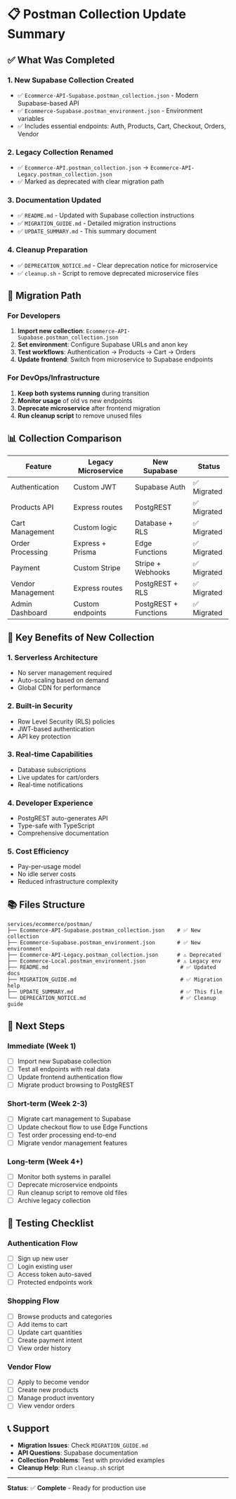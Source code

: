 # 📋 Postman Collection Update Summary

## ✅ What Was Completed

### 1. **New Supabase Collection Created**

- ✅ `Ecommerce-API-Supabase.postman_collection.json` - Modern Supabase-based API
- ✅ `Ecommerce-Supabase.postman_environment.json` - Environment variables
- ✅ Includes essential endpoints: Auth, Products, Cart, Checkout, Orders, Vendor

### 2. **Legacy Collection Renamed**

- ✅ `Ecommerce-API.postman_collection.json` → `Ecommerce-API-Legacy.postman_collection.json`
- ✅ Marked as deprecated with clear migration path

### 3. **Documentation Updated**

- ✅ `README.md` - Updated with Supabase collection instructions
- ✅ `MIGRATION_GUIDE.md` - Detailed migration instructions
- ✅ `UPDATE_SUMMARY.md` - This summary document

### 4. **Cleanup Preparation**

- ✅ `DEPRECATION_NOTICE.md` - Clear deprecation notice for microservice
- ✅ `cleanup.sh` - Script to remove deprecated microservice files

## 🔄 Migration Path

### For Developers

1. **Import new collection**: `Ecommerce-API-Supabase.postman_collection.json`
2. **Set environment**: Configure Supabase URLs and anon key
3. **Test workflows**: Authentication → Products → Cart → Orders
4. **Update frontend**: Switch from microservice to Supabase endpoints

### For DevOps/Infrastructure

1. **Keep both systems running** during transition
2. **Monitor usage** of old vs new endpoints
3. **Deprecate microservice** after frontend migration
4. **Run cleanup script** to remove unused files

## 📊 Collection Comparison

| Feature           | Legacy Microservice | New Supabase          | Status      |
| ----------------- | ------------------- | --------------------- | ----------- |
| Authentication    | Custom JWT          | Supabase Auth         | ✅ Migrated |
| Products API      | Express routes      | PostgREST             | ✅ Migrated |
| Cart Management   | Custom logic        | Database + RLS        | ✅ Migrated |
| Order Processing  | Express + Prisma    | Edge Functions        | ✅ Migrated |
| Payment           | Custom Stripe       | Stripe + Webhooks     | ✅ Migrated |
| Vendor Management | Express routes      | PostgREST + RLS       | ✅ Migrated |
| Admin Dashboard   | Custom endpoints    | PostgREST + Functions | ✅ Migrated |

## 🎯 Key Benefits of New Collection

### 1. **Serverless Architecture**

- No server management required
- Auto-scaling based on demand
- Global CDN for performance

### 2. **Built-in Security**

- Row Level Security (RLS) policies
- JWT-based authentication
- API key protection

### 3. **Real-time Capabilities**

- Database subscriptions
- Live updates for cart/orders
- Real-time notifications

### 4. **Developer Experience**

- PostgREST auto-generates API
- Type-safe with TypeScript
- Comprehensive documentation

### 5. **Cost Efficiency**

- Pay-per-usage model
- No idle server costs
- Reduced infrastructure complexity

## 📚 Files Structure

```
services/ecommerce/postman/
├── Ecommerce-API-Supabase.postman_collection.json    # ✅ New collection
├── Ecommerce-Supabase.postman_environment.json       # ✅ New environment
├── Ecommerce-API-Legacy.postman_collection.json      # ⚠️ Deprecated
├── Ecommerce-Local.postman_environment.json          # ⚠️ Legacy env
├── README.md                                          # ✅ Updated docs
├── MIGRATION_GUIDE.md                                 # ✅ Migration help
├── UPDATE_SUMMARY.md                                  # ✅ This file
└── DEPRECATION_NOTICE.md                              # ✅ Cleanup guide
```

## 🚀 Next Steps

### Immediate (Week 1)

- [ ] Import new Supabase collection
- [ ] Test all endpoints with real data
- [ ] Update frontend authentication flow
- [ ] Migrate product browsing to PostgREST

### Short-term (Week 2-3)

- [ ] Migrate cart management to Supabase
- [ ] Update checkout flow to use Edge Functions
- [ ] Test order processing end-to-end
- [ ] Migrate vendor management features

### Long-term (Week 4+)

- [ ] Monitor both systems in parallel
- [ ] Deprecate microservice endpoints
- [ ] Run cleanup script to remove old files
- [ ] Archive legacy collection

## 🔧 Testing Checklist

### Authentication Flow

- [ ] Sign up new user
- [ ] Login existing user
- [ ] Access token auto-saved
- [ ] Protected endpoints work

### Shopping Flow

- [ ] Browse products and categories
- [ ] Add items to cart
- [ ] Update cart quantities
- [ ] Create payment intent
- [ ] View order history

### Vendor Flow

- [ ] Apply to become vendor
- [ ] Create new products
- [ ] Manage product inventory
- [ ] View vendor orders

## 📞 Support

- **Migration Issues**: Check `MIGRATION_GUIDE.md`
- **API Questions**: Supabase documentation
- **Collection Problems**: Test with provided examples
- **Cleanup Help**: Run `cleanup.sh` script

---

**Status**: ✅ **Complete** - Ready for production use
